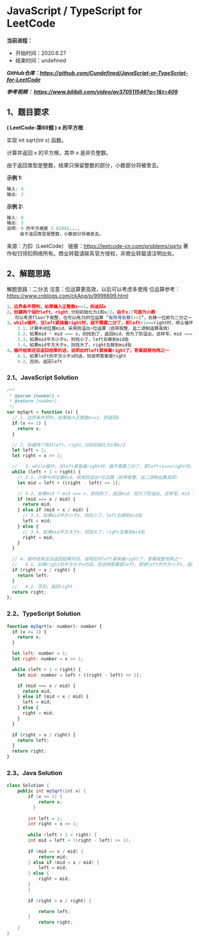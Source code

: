 ﻿# JavaScript / TypeScript for LeetCode 
**当前进程：**

 - 开始时间：2020.6.27 
 - 结束时间：undefined

***GitHub仓库：https://github.com/Cundefined/JavaScript-or-TypeScript-for-LeetCode***

***参考视频：
https://www.bilibili.com/video/av370511546?p=1&t=409***

## 1、题目要求
**( LeetCode-第69题 )  x 的平方根**
       

实现 int sqrt(int x) 函数。

计算并返回 x 的平方根，其中 x 是非负整数。

由于返回类型是整数，结果只保留整数的部分，小数部分将被舍去。



 **示例 1:**

```javascript
输入: 4
输出: 2
```
 **示例 2:**
```java
输入: 8
输出: 2
说明: 8 的平方根是 2.82842..., 
     由于返回类型是整数，小数部分将被舍去。
```
来源：力扣（LeetCode）
链接：https://leetcode-cn.com/problems/sqrtx
著作权归领扣网络所有。商业转载请联系官方授权，非商业转载请注明出处。
## 2、解题思路
解题思路：二分法
注意：位运算更高效，以后可以考虑多使用
位运算参考：https://www.cnblogs.com/ckAng/p/9996699.html
```javascript
1、边界条件预判，如果输入正整数x<=1，则返回x
2、创建两个指针left、right,分别初始化为1和x/2，由于x/2可能为小数
   可以考虑floor下取整，也可以用JS的位运算 “有符号右移(>>)”，右移一位即为二分之一，还取了整
3、while循环，当left紧挨着right时，就不需要二分了，即left+1===right时，停止循环，否则：
    3.1、计算中间位置mid，采用防溢出+位运算（自带取整，且二进制运算高效）
    3.2、如果mid * mid === x，则找到了，返回mid，但为了防溢出，这样写，mid === x / mid
    3.3、如果mid平方小于x，则找小了，left右移到mid处
    3.4、如果mid平方大于x，则找大了，right左移到mid处
4、循环结束还没返回结果的话，说明此时left紧挨着right了，答案就是他两之一
    4.1、如果left的平方小于x的话，则说明答案是right
    4.2、否则，返回left
```

### 2.1、JavaScript Solution

```javascript
/**
 * @param {number} x
 * @return {number}
 */
var mySqrt = function (x) {
  // 1、边界条件预判，如果输入正整数x<=1，则返回x
  if (x <= 1) {
    return x;
  }

  // 2、创建两个指针left、right,分别初始化为1和x/2
  let left = 1;
  let right = x >> 1;

  //   3、while循环，当left紧挨着right时，就不需要二分了，即left+1===right时，停止循环，否则：
  while (left + 1 < right) {
    // 3.1、计算中间位置mid，采用防溢出+位运算（自带取整，且二进制运算高效）
    let mid = left + ((right - left) >> 1);

    // 3.2、如果mid * mid === x，则找到了，返回mid，但为了防溢出，这样写，mid === x / mid
    if (mid === x / mid) {
      return mid;
    } else if (mid < x / mid) {
      // 3.3、如果mid平方小于x，则找小了，left右移到mid处
      left = mid;
    } else {
      // 3.4、如果mid平方大于x，则找大了，right左移到mid处
      right = mid;
    }
  }

  // 4、循环结束还没返回结果的话，说明此时left紧挨着right了，答案就是他两之一
  //   4.1、如果right的平方大于x的话，则说明答案是left，即使left的平方小于x，因为最终是下取整，小是对的
  if (right > x / right) {
    return left;
  }
  //   4.2、否则，返回right
  return right;
};
```


### 2.2、TypeScript Solution

```javascript
function mySqrt(x: number): number {
  if (x <= 1) {
    return x;
  }

  let left: number = 1;
  let right: number = x >> 1;

  while (left + 1 < right) {
    let mid: number = left + ((right - left) >> 1);

    if (mid === x / mid) {
      return mid;
    } else if (mid < x / mid) {
      left = mid;
    } else {
      right = mid;
    }
  }

  if (right > x / right) {
    return left;
  }
  return right;
}
```
### 2.3、Java Solution
```java
class Solution {
    public int mySqrt(int x) {
        if (x <= 1) {
            return x;
          }
        
        int left = 1;
        int right = x >> 1;
        
        while (left + 1 < right) {
        int mid = left + ((right - left) >> 1);
        
        if (mid == x / mid) {
            return mid;
        } else if (mid < x / mid) {
            left = mid;
        } else {
            right = mid;
        }
        }
        
        if (right > x / right) {

            return left;
        }
            return right;
    }
}
```

